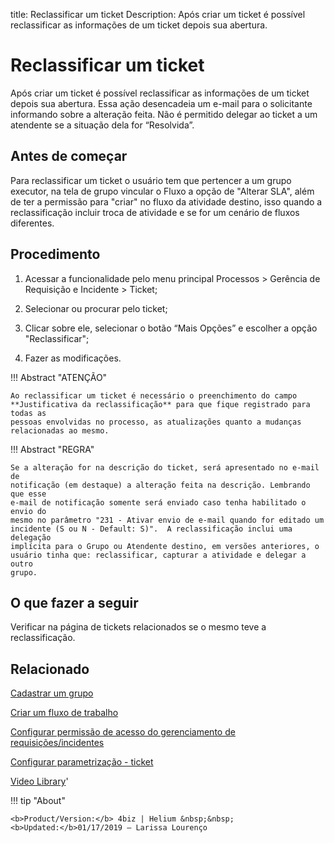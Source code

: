title: Reclassificar um ticket
Description: Após criar um ticket é possível reclassificar as informações de um ticket depois sua abertura.  
# Reclassificar um ticket
Após criar um ticket é possível reclassificar as informações de um ticket depois sua abertura. Essa ação desencadeia um e-mail para o solicitante informando sobre a alteração feita.
Não é permitido delegar ao ticket a um atendente se a situação dela for “Resolvida”.

Antes de começar
----------------

Para reclassificar um ticket o usuário tem que pertencer a um grupo executor, na
tela de grupo vincular o Fluxo a opção de "Alterar SLA", além de ter a permissão
para "criar" no fluxo da atividade destino, isso quando a reclassificação
incluir troca de atividade e se for um cenário de fluxos diferentes.

Procedimento
------------

1.  Acessar a funcionalidade pelo menu principal Processos \> Gerência de
    Requisição e Incidente \> Ticket;

2.  Selecionar ou procurar pelo ticket;

3.  Clicar sobre ele, selecionar o botão “Mais Opções” e escolher a opção
    "Reclassificar";

4.  Fazer as modificações.

!!! Abstract "ATENÇÃO"

    Ao reclassificar um ticket é necessário o preenchimento do campo
    **Justificativa da reclassificação** para que fique registrado para todas as
    pessoas envolvidas no processo, as atualizações quanto a mudanças
    relacionadas ao mesmo.


!!! Abstract "REGRA"

    Se a alteração for na descrição do ticket, será apresentado no e-mail de
    notificação (em destaque) a alteração feita na descrição. Lembrando que esse
    e-mail de notificação somente será enviado caso tenha habilitado o envio do
    mesmo no parâmetro "231 - Ativar envio de e-mail quando for editado um
    incidente (S ou N - Default: S)".  A reclassificação inclui uma delegação
    implícita para o Grupo ou Atendente destino, em versões anteriores, o
    usuário tinha que: reclassificar, capturar a atividade e delegar a outro
    grupo.


O que fazer a seguir
--------------------

Verificar na página de tickets relacionados se o mesmo teve a reclassificação.

Relacionado
-----------

[Cadastrar um grupo](/pt-br/4biz-helium/initial-settings/access-settings/user/register-groups.html)

[Criar um fluxo de trabalho](/pt-br/4biz-helium/tracke/use/create-flow.html)

[Configurar permissão de acesso do gerenciamento de requisições/incidentes](/pt-br/4biz-helium/processes/tickets/configuration/access-ticket-management.html)

[Configurar parametrização - ticket](/pt-br/4biz-helium/platform-administration/parameters-list/configure-parametrization-ticket.html)

<i class='fa fa-youtube-play  fa-2x' style='color:#97ce17;vertical-align: middle;'> </i> [Video Library](https://www.youtube.com/playlist?list=PLB5qK2uzf2ROn4Xs6UdH84Ujzta2iJ6Ei)'

!!! tip "About"

    <b>Product/Version:</b> 4biz | Helium &nbsp;&nbsp;
    <b>Updated:</b>01/17/2019 – Larissa Lourenço
